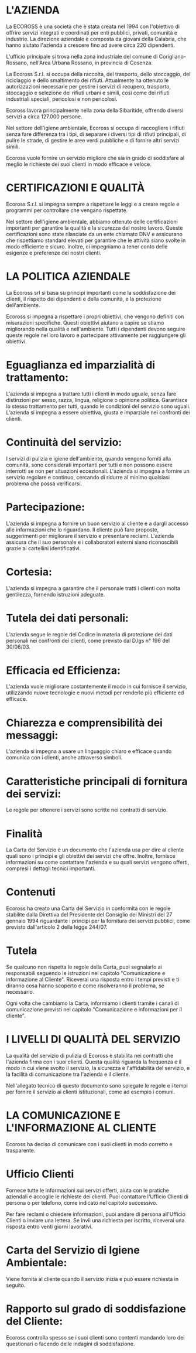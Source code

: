 # L'AZIENDA
La ECOROSS è una società che è stata creata nel 1994 con l'obiettivo di offrire servizi integrati e coordinati per enti pubblici, privati, comunità e industrie. La direzione aziendale è composta da giovani della Calabria, che hanno aiutato l'azienda a crescere fino ad avere circa 220 dipendenti.

L'ufficio principale si trova nella zona industriale del comune di Corigliano-Rossano, nell'Area Urbana Rossano, in provincia di Cosenza.

La Ecoross S.r.l. si occupa della raccolta, del trasporto, dello stoccaggio, del riciclaggio e dello smaltimento dei rifiuti. Attualmente ha ottenuto le autorizzazioni necessarie per gestire i servizi di recupero, trasporto, stoccaggio e selezione dei rifiuti urbani e simili, così come dei rifiuti industriali speciali, pericolosi e non pericolosi.

Ecoross lavora principalmente nella zona della Sibaritide, offrendo diversi servizi a circa 127.000 persone.

Nel settore dell'igiene ambientale, Ecoross si occupa di raccogliere i rifiuti senza fare differenza tra i tipi, di separare i diversi tipi di rifiuti principali, di pulire le strade, di gestire le aree verdi pubbliche e di fornire altri servizi simili.

Ecoross vuole fornire un servizio migliore che sia in grado di soddisfare al meglio le richieste dei suoi clienti in modo efficace e veloce.

# CERTIFICAZIONI E QUALITÀ
Ecoross S.r.l. si impegna sempre a rispettare le leggi e a creare regole e programmi per controllare che vengano rispettate.

Nel settore dell'igiene ambientale, abbiamo ottenuto delle certificazioni importanti per garantire la qualità e la sicurezza del nostro lavoro. Queste certificazioni sono state rilasciate da un ente chiamato DNV e assicurano che rispettiamo standard elevati per garantire che le attività siano svolte in modo efficiente e sicuro. Inoltre, ci impegniamo a tener conto delle esigenze e preferenze dei nostri clienti.

# LA POLITICA AZIENDALE
La Ecoross srl si basa su principi importanti come la soddisfazione dei clienti, il rispetto dei dipendenti e della comunità, e la protezione dell'ambiente.

Ecoross si impegna a rispettare i propri obiettivi, che vengono definiti con misurazioni specifiche. Questi obiettivi aiutano a capire se stiamo migliorando nella qualità e nell'ambiente. Tutti i dipendenti devono seguire queste regole nel loro lavoro e partecipare attivamente per raggiungere gli obiettivi.

# Eguaglianza ed imparzialità di trattamento:
L'azienda si impegna a trattare tutti i clienti in modo uguale, senza fare distinzioni per sesso, razza, lingua, religione o opinione politica. Garantisce lo stesso trattamento per tutti, quando le condizioni del servizio sono uguali. L'azienda si impegna a essere obiettiva, giusta e imparziale nei confronti dei clienti.

# Continuità del servizio:
I servizi di pulizia e igiene dell'ambiente, quando vengono forniti alla comunità, sono considerati importanti per tutti e non possono essere interrotti se non per situazioni eccezionali. L'azienda si impegna a fornire un servizio regolare e continuo, cercando di ridurre al minimo qualsiasi problema che possa verificarsi.

# Partecipazione:
L'azienda si impegna a fornire un buon servizio al cliente e a dargli accesso alle informazioni che lo riguardano. Il cliente può fare proposte, suggerimenti per migliorare il servizio e presentare reclami. L'azienda assicura che il suo personale e i collaboratori esterni siano riconoscibili grazie ai cartellini identificativi.

# Cortesia:
L'azienda si impegna a garantire che il personale tratti i clienti con molta gentilezza, fornendo istruzioni adeguate.

# Tutela dei dati personali:
L'azienda segue le regole del Codice in materia di protezione dei dati personali nei confronti dei clienti, come previsto dal D.lgs n° 196 del 30/06/03.

# Efficacia ed Efficienza:
L'azienda vuole migliorare costantemente il modo in cui fornisce il servizio, utilizzando nuove tecnologie e nuovi metodi per renderlo più efficiente ed efficace.

# Chiarezza e comprensibilità dei messaggi:
L'azienda si impegna a usare un linguaggio chiaro e efficace quando comunica con i clienti, anche attraverso simboli.

# Caratteristiche principali di fornitura dei servizi:
Le regole per ottenere i servizi sono scritte nei contratti di servizio.

# Finalità
La Carta del Servizio è un documento che l'azienda usa per dire al cliente quali sono i principi e gli obiettivi dei servizi che offre. Inoltre, fornisce informazioni su come contattare l'azienda e su quali servizi vengono offerti, compresi i dettagli tecnici importanti.

# Contenuti
Ecoross ha creato una Carta del Servizio in conformità con le regole stabilite dalla Direttiva del Presidente del Consiglio dei Ministri del 27 gennaio 1994 riguardante i principi per la fornitura dei servizi pubblici, come previsto dall'articolo 2 della legge 244/07.

# Tutela
Se qualcuno non rispetta le regole della Carta, puoi segnalarlo ai responsabili seguendo le istruzioni nel capitolo "Comunicazione e informazione al Cliente". Riceverai una risposta entro i tempi previsti e ti diranno cosa hanno scoperto e come risolveranno il problema, se necessario.

Ogni volta che cambiamo la Carta, informiamo i clienti tramite i canali di comunicazione previsti nel capitolo "Comunicazione e informazioni per il cliente".

# I LIVELLI DI QUALITÀ DEL SERVIZIO
La qualità del servizio di pulizia di Ecoross è stabilita nei contratti che l'azienda firma con i suoi clienti. Questa qualità riguarda la frequenza e il modo in cui viene svolto il servizio, la sicurezza e l'affidabilità del servizio, e la facilità di comunicazione tra l'azienda e il cliente.

Nell'allegato tecnico di questo documento sono spiegate le regole e i tempi per fornire il servizio ai clienti istituzionali, come ad esempio i comuni.

# LA COMUNICAZIONE E L'INFORMAZIONE AL CLIENTE
Ecoross ha deciso di comunicare con i suoi clienti in modo corretto e trasparente.

# Ufficio Clienti
Fornece tutte le informazioni sui servizi offerti, aiuta con le pratiche aziendali e accoglie le richieste dei clienti. Puoi contattare l'Ufficio Clienti di persona o per telefono, come indicato nel capitolo successivo.

Per fare reclami o chiedere informazioni, puoi andare di persona all'Ufficio Clienti o inviare una lettera. Se invii una richiesta per iscritto, riceverai una risposta entro venti giorni lavorativi.

# Carta del Servizio di Igiene Ambientale:
Viene fornita al cliente quando il servizio inizia e può essere richiesta in seguito.

# Rapporto sul grado di soddisfazione del Cliente:
Ecoross controlla spesso se i suoi clienti sono contenti mandando loro dei questionari o facendo delle indagini di soddisfazione.

